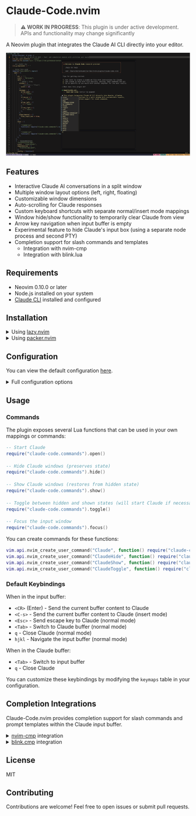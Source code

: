 # Claude-Code.nvim

> **⚠️ WORK IN PROGRESS**: This plugin is under active development. APIs and functionality may change significantly

A Neovim plugin that integrates the Claude AI CLI directly into your editor.

![Claude-Code.nvim](assets/claude_code_nvim.png)

## Features

- Interactive Claude AI conversations in a split window
- Multiple window layout options (left, right, floating)
- Customizable window dimensions
- Auto-scrolling for Claude responses
- Custom keyboard shortcuts with separate normal/insert mode mappings
- Window hide/show functionality to temporarily clear Claude from view
- Arrow key navigation when input buffer is empty
- Experimental feature to hide Claude's input box (using a separate node process and second PTY)
- Completion support for slash commands and templates
  - Integration with nvim-cmp
  - Integration with blink.lua

## Requirements

- Neovim 0.10.0 or later
- Node.js installed on your system
- [Claude CLI](https://docs.anthropic.com/en/docs/agents-and-tools/claude-code/overview) installed and configured

## Installation

<details>
<summary>Using <a href="https://github.com/folke/lazy.nvim">lazy.nvim</a></summary>

```lua
{
  "daltonkyemiller/claude-code.nvim",
  -- NOTE: only required if using experimental.hide_input_box feature
  build = "cd node && npm install",
  config = function()
    require("claude-code").setup({
      -- your configuration here
    })
  end
}
```

</details>

<details>
<summary>Using <a href="https://github.com/wbthomason/packer.nvim">packer.nvim</a></summary>

```lua
use({
  "daltonkyemiller/claude-code.nvim",
  -- NOTE: only required if using experimental.hide_input_box feature
  run = "cd node && npm install",
  config = function()
    require("claude-code").setup({
      -- your configuration here
    })
  end,
})
```

</details>

## Configuration

You can view the default configuration [here](lua/claude-code/config.lua).

<details>
<summary>Full configuration options</summary>

```lua
require("claude-code").setup({
  cmd = "claude", -- Command to invoke Claude CLI
  use_default_mappings = true, -- Set to false to disable automatic key mappings
  debug = false, -- Enable debug logging
  window = {
    position = "float", -- "left", "right", or "float"
    width = 40, -- Width as percentage of screen width
    input_height = 10, -- Height of input window in lines
  },
  keymaps = {
    submit = {
      n = "<CR>",
      i = "<C-s>",
    },
    escape = {
      n = "<Esc>",
      i = "<Esc>",
    },
    switch_window = {
      n = "<Tab>",
      i = "<Tab>",
    },
    close = {
      n = "q",
      i = "q",
    },
    -- Arrow key navigation (only active when input buffer is empty)
    arrow_up = {
      n = "k",
      i = "<C-k>",
    },
    arrow_down = {
      n = "j",
      i = "<C-j>",
    },
    arrow_left = {
      n = "h",
      i = "<C-h>",
    },
    arrow_right = {
      n = "l",
      i = "<C-l>",
    },
  },
  -- Configure slash commands (can set to false to remove a command)
  slash_commands = {
    -- Example: Remove a built-in slash command
    -- ["/clear"] = false,
  },
  -- Configure prompt templates
  prompt_templates = {
    -- Your custom prompt templates
  },
  experimental = {
    hide_input_box = false, -- Hide Claude's input box prompt (uses a separate node process and a second PTY)
  },
})
```

</details>

## Usage

### Commands

The plugin exposes several Lua functions that can be used in your own mappings or commands:

```lua
-- Start Claude
require("claude-code.commands").open()

-- Hide Claude windows (preserves state)
require("claude-code.commands").hide()

-- Show Claude windows (restores from hidden state)
require("claude-code.commands").show()

-- Toggle between hidden and shown states (will start Claude if necessary)
require("claude-code.commands").toggle()

-- Focus the input window
require("claude-code.commands").focus()
```

You can create commands for these functions:

```lua
vim.api.nvim_create_user_command("Claude", function() require("claude-code.commands").open() end, {})
vim.api.nvim_create_user_command("ClaudeHide", function() require("claude-code.commands").hide() end, {})
vim.api.nvim_create_user_command("ClaudeShow", function() require("claude-code.commands").show() end, {})
vim.api.nvim_create_user_command("ClaudeToggle", function() require("claude-code.commands").toggle() end, {})
```

### Default Keybindings

When in the input buffer:

- `<CR>` (Enter) - Send the current buffer content to Claude
- `<C-s>` - Send the current buffer content to Claude (insert mode)
- `<Esc>` - Send escape key to Claude (normal mode)
- `<Tab>` - Switch to Claude buffer (normal mode)
- `q` - Close Claude (normal mode)
- `hjkl` - Navigate the input buffer (normal mode)

When in the Claude buffer:

- `<Tab>` - Switch to input buffer
- `q` - Close Claude

You can customize these keybindings by modifying the `keymaps` table in your configuration.

## Completion Integrations

Claude-Code.nvim provides completion support for slash commands and prompt templates within the Claude input buffer.

<details>
<summary><a href="https://github.com/hrsh7th/nvim-cmp">nvim-cmp</a> integration</summary>

To integrate with [nvim-cmp](https://github.com/hrsh7th/nvim-cmp), add the Claude-Code source to your nvim-cmp configuration:

```lua
local cmp = require("cmp")

cmp.register_source("claude_code", require("claude-code.integrations.completion.nvim_cmp"))

cmp.setup({
  sources = {
    { name = "claude-code" },
    -- your other sources
  },
})
```

</details>

<details>
<summary><a href="https://github.com/Saghen/blink.cmp">blink.cmp</a> integration</summary>

For integration with [blink.lua](https://github.com/yorickpeterse/blink.nvim), add the Claude-Code source to your blink.lua sources:

```lua
require("blink").setup({
  sources = {
    default = {
      "claude_code", --[[ your other sources ]]
    },
    providers = {
      claude_code = {
        module = "claude-code.integrations.completion.blink",
        name = "Claude Code",
        opts = {},
      },
    },
  },
})
```

</details>

## License

MIT

## Contributing

Contributions are welcome! Feel free to open issues or submit pull requests.
